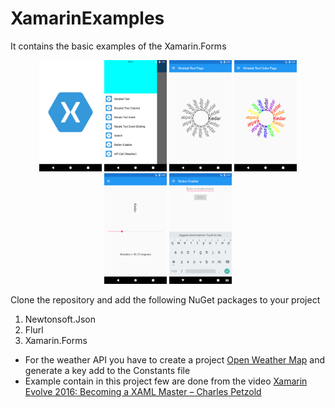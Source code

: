 # XamarinExamples
It contains the basic examples of the Xamarin.Forms

<p align="center">
  <img src="https://github.com/kalkotekedar/XamarinExamples/blob/master/Screenshots/1.png" width="100"/>
  <img src="https://github.com/kalkotekedar/XamarinExamples/blob/master/Screenshots/2.png" width="100"/>
  <img src="https://github.com/kalkotekedar/XamarinExamples/blob/master/Screenshots/3.png" width="100"/>
  <img src="https://github.com/kalkotekedar/XamarinExamples/blob/master/Screenshots/4.png" width="100"/>
  <img src="https://github.com/kalkotekedar/XamarinExamples/blob/master/Screenshots/5.png" width="100"/>
  <img src="https://github.com/kalkotekedar/XamarinExamples/blob/master/Screenshots/6.png" width="100"/>  
</p>

Clone the repository and add the following NuGet packages to your project
1. Newtonsoft.Json
2. Flurl
3. Xamarin.Forms

- For the weather API you have to create a project [Open Weather Map](https://openweathermap.org/) and generate a key add to the Constants file
- Example contain in this project few are done from the video [Xamarin Evolve 2016: Becoming a XAML Master – Charles Petzold](https://www.youtube.com/watch?v=H6UOrSyhTEE)
